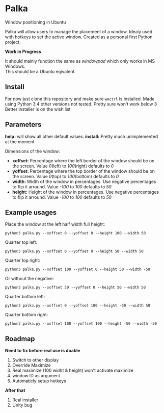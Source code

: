 # Palka
Window positioning in Ubuntu

Palka will allow users to manage the placement of a window.
Idealy used with hotkeys to set the active window.
Created as a personal first Python project.

**Work in Progress**

It should mainly function the same as *windowpad* which only works in MS Windows.  
This should be a Ubuntu eqivalent.

## Install

For now just clone this repository and make sure `wmctrl` is installed.
Made using Python 3.4 other versions not tested. Pretty sure won't work below 3
Better installer is on the wish list

## Parameters

**help:** will show all other default values.
**install:** Pretty much unimplemented at the moment

Dimensions of the window:

 - **xoffset:** Percentage where the left border of the window should be on the screen. Value _0_(left) to _100_(right) defaults to _0_
 - **yoffset:** Percentage where the top border of the window should be on the screen. Value _0_(top) to _100_(bottom) defaults to _0_
 - **width:** Width of the window in percentages. Use negative percentages to flip it arround. Value _-100_ to _100_ defaults to _50_
 - **height:** Height of the window in percentages. Use negative percentages to flip it arround. Value _-100_ to _100_ defaults to _50_

## Example usages

Place the window at the left half width full height:

    python3 palka.py --xoffset 0 --yoffset 0 --height 100 --width 50

Quarter top left:

    python3 palka.py --xoffset 0 --yoffset 0 --height 50 --width 50

Quarter top right:

    python3 palka.py --xoffset 100 --yoffset 0 --height 50 --width -50

Or without the negative:

    python3 palka.py --xoffset 50 --yoffset 0 --height 50 --width 50


Quarter bottom left:

    python3 palka.py --xoffset 0 --yoffset 100 --height -50 --width 50

Quarter bottom right:

    python3 palka.py --xoffset 100 --yoffset 100 --height -50 --width -50

## Roadmap

**Need to fix before real use is doable**

  1) Switch to other display
  2) Override Maximize
  3) Real maximize (100 widht & height) won't activate maximize
  4) window ID as argument
  5) Automaticly setup hotkeys

**After that**

   1) Real installer
   2) Unity bug



